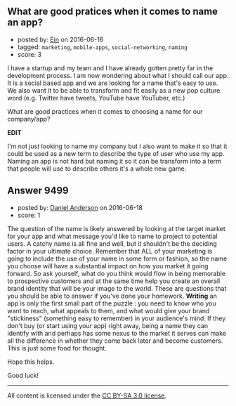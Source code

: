 ## What are good pratices when it comes to name an app?

- posted by: [Ein](https://stackexchange.com/users/8349405/ein) on 2016-06-16
- tagged: `marketing`, `mobile-apps`, `social-networking`, `naming`
- score: 3

<p>I have a startup and my team and I have already gotten pretty far in the development process. I am now wondering about what I should call our app. It is a social based app and we are looking for a name that's easy to use. We also want it to be able to transform and fit easily as a new pop culture word (e.g. Twitter have tweets, YouTube have YouTuber, etc.)</p>

<p>What are good practices when it comes to choosing a name for our company/app?</p>

<p><strong>EDIT</strong></p>

<p>I'm not just looking to name my company but I also want to make it so that it could be used as a new term to describe the type of user who use my app. Naming an app is not hard but naming it so it can be transform into a term that people will use to describe others it's a whole new game.</p>



## Answer 9499

- posted by: [Daniel Anderson](https://stackexchange.com/users/8398759/daniel-anderson) on 2016-06-18
- score: 1

<p>The question of the name is likely answered by looking at the target market for your app and what message you'd like to name to project to potential users.  A catchy name is all fine and well, but it shouldn't be the deciding factor in your ultimate choice.  Remember that ALL of your marketing is going to include the use of your name in some form or fashion, so the name you choose will have a substantial impact on how you market it going forward.
So ask yourself, what do you think would flow in being memorable to prospective customers and at the same time help you create an overall brand identity that will be your image to the world.  These are questions that you should be able to answer if you've done your homework.  <strong>Writing</strong> an app is only the first small part of the puzzle : you need to know who you want to reach, what appeals to them, and what would give your brand "stickiness" (something easy to remember) in your audience's mind.  If they don't buy (or start using your app) right away, being a name they can identify with and perhaps has some nexus to the market it serves can make all the difference in whether they come back later and become customers.  This is just some food for thought.</p>

<p>Hope this helps.</p>

<p>Good luck!</p>




---

All content is licensed under the [CC BY-SA 3.0 license](https://creativecommons.org/licenses/by-sa/3.0/).
